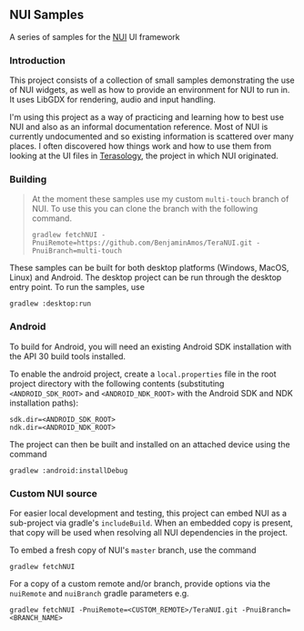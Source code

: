 ## NUI Samples
A series of samples for the [NUI](https://github.com/MovingBlocks/TeraNUI) UI framework
### Introduction
This project consists of a collection of small samples demonstrating the use of NUI widgets, as well as how to provide an environment for NUI to run in.
It uses LibGDX for rendering, audio and input handling.

I'm using this project as a way of practicing and learning how to best use NUI and also as an informal documentation reference. Most of NUI is currently undocumented and so existing information is scattered over many places.
I often discovered how things work and how to use them from looking at the UI files in [Terasology](https://github.com/MovingBlocks/Terasology), the project in which NUI originated.
### Building
> At the moment these samples use my custom `multi-touch` branch of NUI.
> To use this you can clone the branch with the following command.
> ```batch
> gradlew fetchNUI -PnuiRemote=https://github.com/BenjaminAmos/TeraNUI.git -PnuiBranch=multi-touch
> ```

These samples can be built for both desktop platforms (Windows, MacOS, Linux) and Android. The desktop project can be run through the desktop entry point. To run the samples, use
```batch
gradlew :desktop:run
```
### Android
To build for Android, you will need an existing Android SDK installation with the API 30 build tools installed.

To enable the android project, create a `local.properties` file in the root project directory with the following contents
(substituting `<ANDROID_SDK_ROOT>` and `<ANDROID_NDK_ROOT>` with the Android SDK and NDK installation paths):
```properties
sdk.dir=<ANDROID_SDK_ROOT>
ndk.dir=<ANDROID_NDK_ROOT>
```
The project can then be built and installed on an attached device using the command
```batch
gradlew :android:installDebug
```
### Custom NUI source
For easier local development and testing, this project can embed NUI as a sub-project via gradle's `includeBuild`. When an embedded copy is present, that copy will be used when resolving all NUI dependencies in the project.

To embed a fresh copy of NUI's `master` branch, use the command
```batch
gradlew fetchNUI
```
For a copy of a custom remote and/or branch, provide options via the `nuiRemote` and `nuiBranch` gradle parameters e.g.
```batch
gradlew fetchNUI -PnuiRemote=<CUSTOM_REMOTE>/TeraNUI.git -PnuiBranch=<BRANCH_NAME>
```